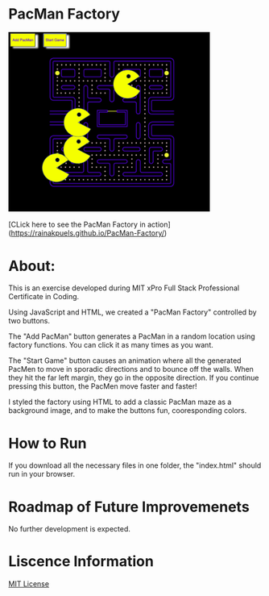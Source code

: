 # PacMan Factory
<img width="400" alt="A PacMan factory game with yellow buttons with a white shadow in the corner. One says, 'Add PacMan' and when you click it, yellow open-mouth PacMen are added. THe second button 'Start Game' causes the PacMen to move across the screen and bounce and changhe direction when they hit a wall. The background is black with a classic PacMan maze in the center." src="images/PacMan-Factory.png">

[CLick here to see the PacMan Factory in action] (https://rainakpuels.github.io/PacMan-Factory/)
# About:

This is an exercise developed during MIT xPro Full Stack Professional Certificate in Coding.

Using JavaScript and HTML, we created a "PacMan Factory" controlled by two buttons.

The "Add PacMan" button generates a PacMan in a random location using factory functions. You can click it as many times as you want.

The "Start Game" button causes an animation where all the generated PacMen to move in sporadic directions and to bounce off the walls. When they hit the far left margin, they go in the opposite direction. If you continue pressing this button, the PacMen move faster and faster!

I styled the factory using HTML to add a classic PacMan maze as a background image, and to make the buttons fun, cooresponding colors. 

# How to Run

If you download all the necessary files in one folder, the "index.html" should run in your browser.

# Roadmap of Future Improvemenets

No further development is expected.

# Liscence Information 

[MIT License](https://github.com/rainakpuels/PacMan-Factory/blob/default/LICENSE)
